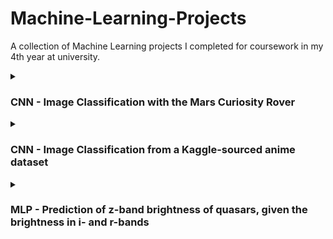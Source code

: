 # Machine-Learning-Projects
A collection of Machine Learning projects I completed for coursework in my 4th year at university.

<details>
<summary><h3>CNN - Image Classification with the Mars Curiosity Rover</h3></summary>
This project focused on classifying images taken by the Curiosity Mars Rover into one of 25 distinct categaroies using a Convolutional Neural Network (CNN). After this, the model was changed to perform binary classification and categorise the images based on if they contained a part of the rover or not.
<br/><br/>

| Data | Link |
| --- | --- |
| Mars surface image (Curiosity rover) labeled dataset | [NASA's Open Data Portal](https://www.kaggle.com/datasets/diraizel/anime-images-dataset) |

- Utilised `ImageDataGenerator` to load and rescale the image data, and prepared batches for training while also exploring and pre-processing the dataset.
- Implemented a CNN model (using TensorFlow and Keras libraries to perform the classification task) to train on 3746 images and experimented with the network architecture for this particular problem.
- Optimised hyperparameters such as batch size and dropout to improve accuracy while reducing runtime.
- Evaluated the initial model's performance with accuracy and loss plots, and a histogram showing the distribution of Correct vs Incorrect predictions per class.

<img src = "Plots/CNN - Mars Rover/25_images.png">
<img src = "Plots/CNN - Mars Rover/histogram.png">
<img src = "Plots/CNN - Mars Rover/accuracy.png">
<img src = "Plots/CNN - Mars Rover/roc_curve.png">
</details>

<details>
<summary><h3>CNN - Image Classification from a Kaggle-sourced anime dataset</h3></summary>
This project also classified images; however, these images were from a subset of popular anime titles in a Kaggle dataset. For training, validation and testing, 6573, 1618 and 2040 images were used, respectively; this was a collection of approximately 300 images representing each of the 28 chosen classes.
<br/><br/>

| Data | Link |
| --- | --- |
| Original dataset | [Kaggle](https://www.kaggle.com/datasets/diraizel/anime-images-dataset) |
| Modified dataset (Used in this project) | [Google Drive](https://drive.google.com/file/d/1B9xa70mfSjKxEO_OKrbuQlPtdIj1wlDL/view?usp=sharing) |

<!---
Dataset obtained from https://www.kaggle.com/datasets/diraizel/anime-images-dataset

Access modified dataset used below from https://drive.google.com/file/d/1B9xa70mfSjKxEO_OKrbuQlPtdIj1wlDL/view?usp=sharing
-->

[original dataset]: <> (Dataset obtained from https://www.kaggle.com/datasets/diraizel/anime-images-dataset)
[modified dataset]: <> (Access modified dataset used below from https://drive.google.com/file/d/1B9xa70mfSjKxEO_OKrbuQlPtdIj1wlDL/view?usp=sharing)

- Developed and trained a CNN to perform classification, labelling each of the training images with a predicted class from the 28 available.
- Combined part of the image pre-processing into the CNN with a lamda layer in between the input and first convolutional layers, resizing each image as it is put into the network.
- Experimented with the network architecture and hyperparameters to result in a CNN optimised for this dataset and task.
- Evaluated the model's performance through a combination of:
  - Accuracy and Loss plots
  - Histograms of the Correct vs. Incorrect label predictions per class
  - Line graphs of the model's percentage accuracy for each class
  - Confusion matrices

<img src = "Plots/CNN - Anime/CNN_images.png">
<img src = "Plots/CNN - Anime/CNN_hist_acc.png">
<img src = "Plots/CNN - Anime/CNN_confusion.png">
</details>

<details>
<summary><h3>MLP - Prediction of z-band brightness of quasars, given the brightness in i- and r-bands</h3></summary>
This project used machine learning to predict a quasar's brightness in the z-band after training a Multi-Layer Perceptron (MLP) on the quasar's brightness in the i- and r-bands.
<br/><br/>

| Data | Link |
| --- | --- |
| PennState Center for Astrostatistics | [Data & Tutorials](https://sites.psu.edu/astrostatistics/datasets/) |
| SDSS quasar catalog | [SDSS_quasar.dat](SDSS_quasar.dat) |

- Created a heatmap of the dataset to visualise correlations between different variables, choosing the optimal set to perform multi-variable regression with.
- Developed and trained an MLP on the selected data after pre-processing, allowing the network to take in the i- and r-band magnitudes.
- Tuned hyperparameters like batch size, learning rate, dropout and hidden layers to optimise the network performance.
- Evaluated the model using Mean Squared Error (MSE), achieving an MSE loss of 0.072, and residual analysis on the test data.

<img src = "Plots/MLP - Quasars/MLP_imag_prediction.png">
<img src = "Plots/MLP - Quasars/MLP_rmag_prediction.png">
<img src = "Plots/MLP - Quasars/MLP_imag_rmag_residuals.png">
</details>

<!---
<details>
<summary><h3>Anime Recommender</h3></summary>
A collaborative filtering-based recommendation system built using Cosine Similarity which is used to measure distance between two points as an alternative to (and animporvement on) the traditional Euclidean Distance measurement.
<br/><br/>

_Add equations of Euclidean Distance and Cosine Similarity_


Read more about this approach in this [Medium article](https://medium.com/@arjunprakash027/understanding-cosine-similarity-a-key-concept-in-data-science-72a0fcc57599)

</details>
--->
